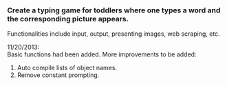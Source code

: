 ### Create a typing game for toddlers where one types a word and the corresponding picture appears.
Functionalities include input, output, presenting images, web scraping, etc.

11/20/2013:  
Basic functions had been added. More improvements to be added:  
1. Auto compile lists of object names.
2. Remove constant prompting. 
